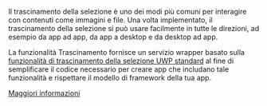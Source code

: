 ﻿Il trascinamento della selezione è uno dei modi più comuni per interagire con contenuti come immagini e file. Una volta implementato, il trascinamento della selezione si può usare facilmente in tutte le direzioni, ad esempio da app ad app, da app a desktop e da desktop ad app.

La funzionalità Trascinamento fornisce un servizio wrapper basato sulla [funzionalità di trascinamento della selezione UWP standard](https://docs.microsoft.com/it-it/windows/uwp/design/input/drag-and-drop) al fine di semplificare il codice necessario per creare app che includano tale funzionalità e rispettare il modello di framework della tua app.

[Maggiori informazioni](https://github.com/Microsoft/WindowsTemplateStudio/blob/master/docs/UWP/features/drag-and-drop.md)
